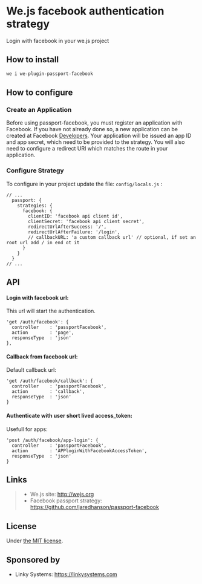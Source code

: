 # We.js facebook authentication strategy

Login with facebook in your we.js project

## How to install

```sh
we i we-plugin-passport-facebook
```

## How to configure

### Create an Application

Before using passport-facebook, you must register an application with Facebook. If you have not already done so, a new application can be created at Facebook [Developers](https://developers.facebook.com/). Your application will be issued an app ID and app secret, which need to be provided to the strategy. You will also need to configure a redirect URI which matches the route in your application.

### Configure Strategy

To configure in your project update the file: `config/locals.js` :

```
// ...
  passport: {
    strategies: {
      facebook: {
        clientID: 'facebook api client id',
        clientSecret: 'facebook api client secret',
        redirectUrlAfterSuccess: '/',
        redirectUrlAfterFailure: '/login',        
        // callbackURL: 'a custom callback url' // optional, if set an root url add / in end ot it
      }
    }
  }
// ...
```

## API

#### Login with facebook url:

This url will start the authentication.
```
'get /auth/facebook': {
  controller    : 'passportFacebook',
  action        : 'page',
  responseType  : 'json'
},
```

#### Callback from facebook url:

Default callback url:

```
'get /auth/facebook/callback': {
  controller    : 'passportFacebook',
  action        : 'callback',
  responseType  : 'json'
}
```

#### Authenticate with user short lived access_token:

Usefull for apps:

```
'post /auth/facebook/app-login': {
  controller    : 'passportFacebook',
  action        : 'APPloginWithFacebookAccessToken',
  responseType  : 'json'
}
```

## Links

> * We.js site: http://wejs.org
> * Facebook passport strategy: https://github.com/jaredhanson/passport-facebook

## License

Under [the MIT license](https://github.com/wejs/we/blob/master/LICENSE.md).

## Sponsored by

- Linky Systems: https://linkysystems.com
